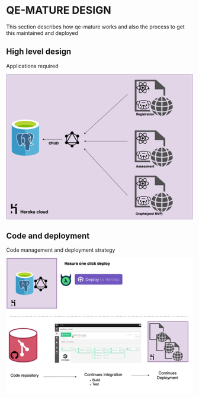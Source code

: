 # QE-MATURE DESIGN

This section describes how qe-mature works and also the process to get this maintained and deployed

## High level design

Applications required

![DESIGN](images/qe-mature-design-qem-design.png)
 

## Code and deployment

Code management and deployment strategy

![CI/CD](images/qe-mature-design-gem-cicd.png)
